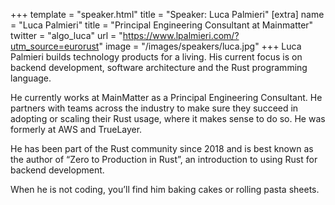 +++
template = "speaker.html"
title = "Speaker: Luca Palmieri"
[extra]
  name = "Luca Palmieri"
  title = "Principal Engineering Consultant at Mainmatter"
  twitter = "algo_luca"
  url = "https://www.lpalmieri.com/?utm_source=eurorust"
  image = "/images/speakers/luca.jpg"
+++
Luca Palmieri builds technology products for a living. His current focus is on backend development, software architecture and the Rust programming language.

He currently works at MainMatter as a Principal Engineering Consultant. He partners with teams across the industry to make sure they succeed in adopting or scaling their Rust usage, where it makes sense to do so. He was formerly at AWS and TrueLayer.

He has been part of the Rust community since 2018 and is best known as the author of “Zero to Production in Rust”, an introduction to using Rust for backend development.

When he is not coding, you’ll find him baking cakes or rolling pasta sheets.